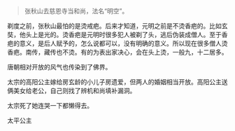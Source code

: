 > 张秋山去慈恩寺当和尚，法名“明空”。

剃度之前，张秋山最怕的是烫戒疤。后来才知道，元明之前是不烫香疤的。比如玄奘，他头上是光的。烫香疤是元明时很多犯人被剃了头，逃后伪装成僧人。至于香疤的意义，是后人赋予的，怎么说都可以，没有明确的意义。所以现在很多僧人烫香疤。南传，藏传也不烫。有的为表出家决心，会在头上烫，一般九，十二居多。

唐朝相对开放的风气也传染到了佛界。

太宗的高阳公主嫁给房玄龄的小儿子房遗爱，但两人的婚姻相当开放。高阳公主送俩美女给老公，自己则找了辨机和尚填补漏洞。

太宗死了她连哭一下都懒得去。

太平公主




